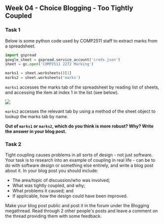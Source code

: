 ## Week 04 - Choice Blogging - Too Tightly Coupled

### Task 1

Below is some python code used by COMP2511 staff to extract marks from a spreadsheet.

```python
import gspread
google_sheet = gspread.service_account('creds.json')
sheet = gc.open('COMP2511 22T2 Marking')

marks1 = sheet.worksheets()[1]
marks2 = sheet.worksheets('marks')
```

`marks1` accesses the marks tab of the spreadsheet by reading list of sheets, and accessing the item at index 1 in the list (see below).

<img src="imgs/marks.png" />

`marks2` accesses the relevant tab by using a method of the sheet object to lookup the marks tab by name.

**Out of `marks1` or `marks2`, which do you think is more robust? Why? Write the answer in your blog post.**

### Task 2

Tight coupling causes problems in all sorts of design - not just software. Your task is to research into an example of coupling in real life - can be to do with software design or something else entirely, and write a blog post about it. In your blog post you should include:
* The area/topic of discussion/who was involved;
* What was tightly coupled, and why;
* What problems it caused; and
* If applicable, how the design could have been improved.

Make your blog post public and post it in the forum under the Blogging megathread. Read through 2 other people's posts and leave a comment on the thread providing them with some feedback.